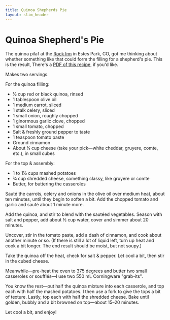 ```yaml
---
title: Quinoa Shepherds Pie
layout: slim_header
---
```

# Quinoa Shepherd's Pie

The quinoa pilaf at the [Rock Inn](https://www.rockinnestes.com/) in Estes Park, CO, got me thinking about whether something like that could form the filling for a shepherd's pie. This is the result, There's a [PDF of this recipe]({{"\assets\quinoa-shepherds-pie.pdf"}}), if you'd like.

Makes two servings.

For the quinoa filling:

* &frac12; cup red or black quinoa, rinsed
* 1 tablespoon olive oil
* 1 medium carrot, sliced
* 1 stalk celery, sliced
* 1 small onion, roughly chopped
* 1 ginormous garlic clove, chopped
* 1 small tomato, chopped
* Salt &amp; freshly ground pepper to taste
* 1 teaspoon tomato paste
* Ground cinnamon
* About &frac14; cup cheese (take your pick&mdash;white cheddar, gruyere, comte, etc.), in small cubes

For the top &amp; assembly:

* 1 to 1&frac12; cups mashed potatoes
* &frac34; cup shredded cheese, something classy, like gruyere or comte
* Butter, for buttering the casseroles

Sauté the carrots, celery and onions in the olive oil over medium heat, about ten minutes, until they begin to soften a bit. Add the chopped tomato and garlic and sauté about 1 minute more.

Add the quinoa, and stir to blend with the sautéed vegetables. Season with salt and pepper, add about &frac12; cup water, cover and simmer about 20 minutes.

Uncover, stir in the tomato paste, add a dash of cinnamon, and cook about another minute or so. (If there is still a lot of liquid left, turn up heat and  cook a bit longer. The end result should be moist, but not soupy.)

Take the quinoa off the heat, check for salt &amp; pepper. Let cool a bit, then stir in the cubed cheese.

Meanwhile&mdash;pre-heat the oven to 375 degrees and butter two small casseroles or soufflés&mdash;I use two 550 mL Corningware "grab-its".

You know the rest&mdash;put half the quinoa mixture into each casserole, and top each with half the mashed potatoes. I then use a fork to give the tops a bit of texture. Lastly, top each with half the shredded cheese. Bake until golden, bubbly and a bit browned on top&mdash;about 15&ndash;20 minutes.

Let cool a bit, and enjoy!
